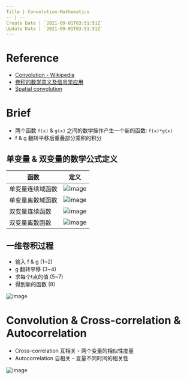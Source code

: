 ```yaml
---
Title | Convolution-Mathematics
-- | --
Create Date | `2021-09-01T03:51:51Z`
Update Date | `2021-09-01T03:51:51Z`
---
```

# Reference
- [Convolution - Wikipedia](https://en.wikipedia.org/wiki/Convolution)
- [卷积的数学意义及信号学应用](https://www.cnblogs.com/noticeable/p/9226203.html)
- [Spatial convolution](https://graphics.stanford.edu/courses/cs178/applets/convolution.html)
# Brief
- 两个函数 `f(x)` & `g(x)` 之间的数学操作产生一个新的函数: `f(x)*g(x)`
- f & g 翻转平移后重叠部分乘积的积分

## 单变量 & 双变量的数学公式定义
函数 | 定义
-- | --
单变量连续域函数 | ![image](https://user-images.githubusercontent.com/2216970/131601623-854ff312-5e0f-43ce-a056-bd2a8f23520d.png)
单变量离散域函数 | ![image](https://user-images.githubusercontent.com/2216970/131601631-3c593ffa-56da-4f90-8ed8-8f28efcec4c9.png)
双变量连续函数 | ![image](https://user-images.githubusercontent.com/2216970/131601971-4211fe0c-4ea8-4139-bde8-0868f65f55c7.png)
双变量离散函数 | ![image](https://user-images.githubusercontent.com/2216970/131601976-ebdfa058-980c-43ba-b9e9-cf72b9588a5c.png)

## 一维卷积过程
- 输入 f & g (1~2)
- g 翻转平移 (3~4)
- 求每个t点的值 (5~7)
- 得到新的函数 (8)

![image](https://user-images.githubusercontent.com/2216970/131608216-58bdf6c6-a760-410b-bf4e-3083f31130e9.png)

# Convolution & Cross-correlation & Autocorrelation
- Cross-correlation 互相关 - 两个变量的相似性度量
- Autocorrelation 自相关 - 变量不同时间的相关性

![image](https://user-images.githubusercontent.com/2216970/131608780-d2df7ecf-c6a9-48dd-a895-1fab7dc28904.png)




